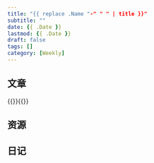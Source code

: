 ```yaml
---
title: "{{ replace .Name "-" " " | title }}"
subtitle: ""
date: {{ .Date }}
lastmod: {{ .Date }}
draft: false
tags: []
category: [Weekly]
---
```

## 文章
{{<read title="" author="" link="" rate="0">}}{{</read>}}
## 资源

## 日记
